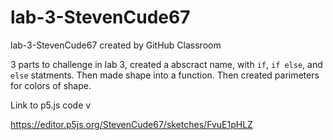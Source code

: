 # lab-3-StevenCude67
lab-3-StevenCude67 created by GitHub Classroom

3 parts to challenge in lab 3, created a abscract name, with `if`, `if else`, and `else` statments. 
Then made shape into a function. Then created parimeters for colors of shape.

Link to p5.js code v

https://editor.p5js.org/StevenCude67/sketches/FvuE1pHLZ
